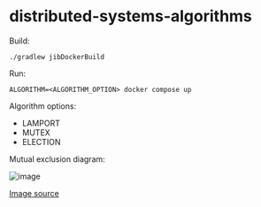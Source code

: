 # distributed-systems-algorithms

Build:

```shell
./gradlew jibDockerBuild
```

Run:

```shell
ALGORITHM=<ALGORITHM_OPTION> docker compose up
```

Algorithm options: 
- LAMPORT 
- MUTEX
- ELECTION

Mutual exclusion diagram: 

![image](https://user-images.githubusercontent.com/32870665/203177378-e5fbe59d-a7b8-4f32-9319-7f3b99337ccb.png)

[Image source](https://www.ques10.com/p/2223/explain-centralized-algorithm-for-mutual-exclusi-1/#:~:text=%E2%98%85%2038k-,Centralized%20Algorithm,-)

